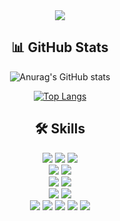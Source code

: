 <div align=center>

<img src="https://capsule-render.vercel.app/api?type=waving&color=auto&height=200&section=header&text=DAHYUN's%20Github&fontSize=40&fontAlignY=40" />
  
## 📊 GitHub Stats
![Anurag's GitHub stats](https://github-readme-stats.vercel.app/api?username=dahyun24&show_icons=true&theme=tokyonight)


[![Top Langs](https://github-readme-stats.vercel.app/api/top-langs/?username=dahyun24&layout=compact)](https://github.com/dahyun24/github-readme-stats)
## 🛠️ Skills
<div>
  <img src="https://img.shields.io/badge/Java-007396?style=for-the-badge&logo=Java&logoColor=white">
  <img src="https://img.shields.io/badge/-C++-00599C?style=for-the-badge&logo=cplusplus&logoColor=white"/>
  <img src="https://img.shields.io/badge/Python-3776AB?style=for-the-badge&logo=Python&logoColor=white">
</div>
<div>
<img src="https://img.shields.io/badge/Spring%20Boot-6DB33F?style=for-the-badge&logo=springboot&logoColor=white">
<img src="https://img.shields.io/badge/-Express-000000?style=for-the-badge&logo=express&logoColor=white"/>
</div>
<div>
  <img src="https://img.shields.io/badge/MySQL-4479A1?style=for-the-badge&logo=MySQL&logoColor=white">
      <img src="https://img.shields.io/badge/Redis-DC382D?style=for-the-badge&logo=redis&logoColor=white">
<!--   <img src="https://img.shields.io/badge/PostgreSQL-4169E1?style=for-the-badge&logo=PostgreSQL&logoColor=white">
  -->
</div>
<div>
  <img src="https://img.shields.io/badge/Apache Kafka-231F20?style=for-the-badge&logo=apachekafka&logoColor=white">
  <img src="https://img.shields.io/badge/-Elasticsearch-005571?style=for-the-badge&logo=elasticsearch&logoColor=white"/>
</div>
<div>
  <img src="https://img.shields.io/badge/GitHub-181717?style=for-the-badge&logo=GitHub&logoColor=white">
  <img src="https://img.shields.io/badge/Git-F05032?style=for-the-badge&logo=Git&logoColor=white">
  <img src="https://img.shields.io/badge/Swagger-85EA2D?style=for-the-badge&logo=Swagger&logoColor=white">
  <img src="https://img.shields.io/badge/AWS-232F3E?style=for-the-badge&logo=amazonaws&logoColor=white">
  <img src="https://img.shields.io/badge/Docker-2496ED?style=for-the-badge&logo=docker&logoColor=white"> 
</div>
<br/>
</div>


  
<!--
**dahyun24/dahyun24** is a ✨ _special_ ✨ repository because its `README.md` (this file) appears on your GitHub profile.

Here are some ideas to get you started:

- 🔭 I’m currently working on ...
- 🌱 I’m currently learning ...
- 👯 I’m looking to collaborate on ...
- 🤔 I’m looking for help with ...
- 💬 Ask me about ...
- 📫 How to reach me: ...
- 😄 Pronouns: ...
- ⚡ Fun fact: ...
### 📚 Experience
-->

